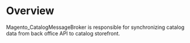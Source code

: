 # Overview

Magento_CatalogMessageBroker is responsible for synchronizing catalog data from back office API to catalog storefront.
